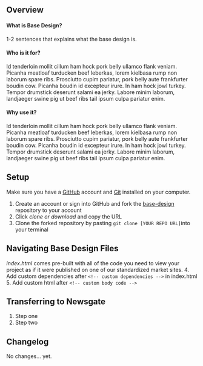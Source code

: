## Overview

#### What is Base Design?
1-2 sentences that explains what the base design is.

#### Who is it for?
Id tenderloin mollit cillum ham hock pork belly ullamco flank veniam. Picanha meatloaf turducken beef leberkas, lorem kielbasa rump non laborum spare ribs. Prosciutto cupim pariatur, pork belly aute frankfurter boudin cow. Picanha boudin id excepteur irure. In ham hock jowl turkey. Tempor drumstick deserunt salami ea jerky. Labore minim laborum, landjaeger swine pig ut beef ribs tail ipsum culpa pariatur enim.

#### Why use it?
Id tenderloin mollit cillum ham hock pork belly ullamco flank veniam. Picanha meatloaf turducken beef leberkas, lorem kielbasa rump non laborum spare ribs. Prosciutto cupim pariatur, pork belly aute frankfurter boudin cow. Picanha boudin id excepteur irure. In ham hock jowl turkey. Tempor drumstick deserunt salami ea jerky. Labore minim laborum, landjaeger swine pig ut beef ribs tail ipsum culpa pariatur enim.

## Setup

Make sure you have a [GitHub](https://github.com/) account and [Git](https://git-scm.com/downloads) installed on your computer.

1. Create an account or sign into GitHub and fork the [base-design](https://github.com/mcclatchy/special-project-template/tree/master/base-design) repository to your account
2. Click *clone or download* and copy the URL
3. Clone the forked repository by pasting
`git clone [YOUR REPO URL]`into your terminal

## Navigating Base Design Files
*index.html* comes pre-built with all of the code you need to view your project as if it were published on one of our standardized market sites.
4. Add custom dependencies after `<!-- custom dependencies -->` in index.html
5. Add custom html after `<!-- custom body code -->`

## Transferring to Newsgate
1. Step one
2. Step two

## Changelog
No changes... yet.

